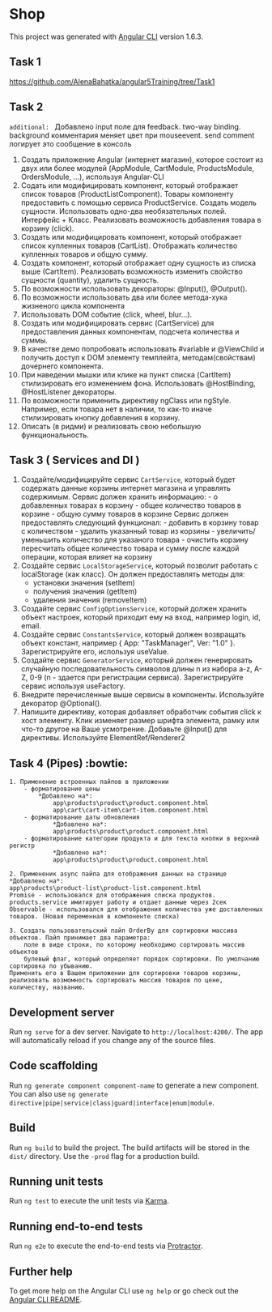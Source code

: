 # Shop

This project was generated with [Angular CLI](https://github.com/angular/angular-cli) version 1.6.3.

## Task 1
https://github.com/AlenaBahatka/angular5Training/tree/Task1

## Task 2 
`additional: ` Добавлено input поле для feedback. two-way binding. background комментария меняет цвет при mouseevent. send comment логирует это сообщение в консоль
1. Создать приложение Angular (интернет магазин), которое состоит из двух или более модулей (AppModule, CartModule, ProductsModule, OrdersModule, ...), используя Angular-CLI
2. Содать или модифицировать компонент, который отображает список товаров (ProductListComponent). 
   Товары компоненту предоставить с помощью сервиса ProductService.
   Создать модель сущности. Использовать одно-два необязательных полей. Интерфейс + Класс. 
   Реализовать возможность добавления товара в корзину (click).
2. Создать или модифицировать компонент, который отображает список купленных товаров (CartList). Отображать количество купленных товаров и общую сумму.
4. Создать компонент, который отображает одну сущность из списка выше (СartItem). Реализовать возможность изменить свойство сущности (quantity), удалить сущность. 
5. По возможности использовать декораторы: @Input(), @Output().
6. По возможности использовать два или более метода-хука жизненого цикла компонента
7. Использовать DOM событие (click, wheel, blur...).
8. Создать или модифицировать сервис (CartService) для предоставления данных компонентам, подсчета количества и суммы.
9. В качестве демо попробовать использовать #variable и @ViewChild и получить доступ к DOM элементу темплейта, методам(свойствам) дочернего компонента.
10. При наведении мышки или клике на пункт списка (CartItem) стилизировать его изменением фона. Использовать @HostBinding, @HostListener декораторы.
11. По возможности применить директиву ngClass или ngStyle. Например, если товара нет в наличии, то как-то иначе стилизировать кнопку добавления в корзину.
12. Описать (в ридми) и реализовать свою небольшую функциональность.

## Task 3 ( Services and DI )
1. Создайте/модифицируйте сервис `CartService`, который будет содержать данные корзины интернет магазина и управлять содержимым.
	Сервис должен хранить информацию: 
		- о добавленных товарах в корзину
		- общее количество товаров в корзине
		- общую сумму товаров в корзине
	Сервис должен предоставлять следующий функционал:
		- добавить в корзину товар с количеством
		- удалить указанный товар из корзины
		- увеличить/уменьшить количество для указаного товара
		- очистить корзину
		пересчитать общее количество товара и сумму после каждой операции, которая влияет на корзину
2. Создайте сервис `LocalStorageService`, который позволит работать с localStorage (как класс). Он должен предоставлять методы для:
	- установки значения (setItem)
	- получения значения (getItem)
	- удаления значения (removeItem)
3. Создайте сервис `ConfigOptionsService`, который должен хранить объект настроек, который  приходит ему на вход, например login, id, email.  
4. Создайте сервис `ConstantsService`, который должен возвращать объект констант, 
   например { App: "TaskManager", Ver: "1.0" }. Зарегистрируйте его, используя useValue.
5. Создайте сервис `GeneratorService`, который должен генерировать случайную последовательность символов длины n 
   из набора a-z, A-Z, 0-9 (n - здается при регистрации сервиса). Зарегистрируйте сервис используя useFactory.
6. Внедрите перечисленные выше сервисы в компоненты. Используйте декоратор @Optional().
7. Напишите директиву, которая добавляет обработчик события click к хост элементу. 
   Клик изменяет размер шрифта элемента, рамку или что-то другое на Ваше усмотрение. 
   Добавьте @Input() для директивы. Используйте ElementRef/Renderer2

## Task 4 (Pipes) :bowtie:
```
1. Применение встроенных пайпов в приложении
	- форматирование цены
		*Добавлено на*: 
			app\products\product\product.component.html
			app\cart\cart-item\cart-item.component.html
	- форматирование даты обновления
			*Добавлено на*: 
			app\products\product\product.component.html
	- форматирование категории продукта и для текста кнопки в верхний регистр
			*Добавлено на*: 
			app\products\product\product.component.html

2. Примененик async пайпа для отображения данных на странице 
*Добавлено на*:
app\products\product-list\product-list.component.html
Promise - использовался для отображения списка продуктов. products.service имитирует работу и отдает данные через 2сек
Observable - использовался для отображения количества уже доставленных товаров. (Новая переменная в компоненте списка)

3. Создать пользовательский пайп OrderBy для сортировки массива объектов. Пайп принимает два параметра: 
	поле в виде строки, по которому необходимо сортировать массив объектов
	булевый флаг, который определяет порядок сортировки. По умолчанию сортировка по убыванию.
Применить его в Вашем приложении для сортировки товаров корзины, реализовать возмомность сортировать массив товаров по цене, количеству, названию.
```
## Development server

Run `ng serve` for a dev server. Navigate to `http://localhost:4200/`. The app will automatically reload if you change any of the source files.

## Code scaffolding

Run `ng generate component component-name` to generate a new component. You can also use `ng generate directive|pipe|service|class|guard|interface|enum|module`.

## Build

Run `ng build` to build the project. The build artifacts will be stored in the `dist/` directory. Use the `-prod` flag for a production build.

## Running unit tests

Run `ng test` to execute the unit tests via [Karma](https://karma-runner.github.io).

## Running end-to-end tests

Run `ng e2e` to execute the end-to-end tests via [Protractor](http://www.protractortest.org/).

## Further help

To get more help on the Angular CLI use `ng help` or go check out the [Angular CLI README](https://github.com/angular/angular-cli/blob/master/README.md).
